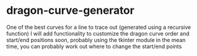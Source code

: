 # dragon-curve-generator
One of the best curves for a line to trace out (generated using a recursive function)
I will add functionality to customize the dragon curve order and start/end positions soon, probably using the tkinter module
in the mean time, you can probably work out where to change the start/end points
